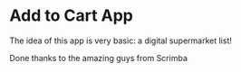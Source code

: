 # Add to Cart App

The idea of this app is very basic: a digital supermarket list! 

Done thanks to the amazing guys from Scrimba 